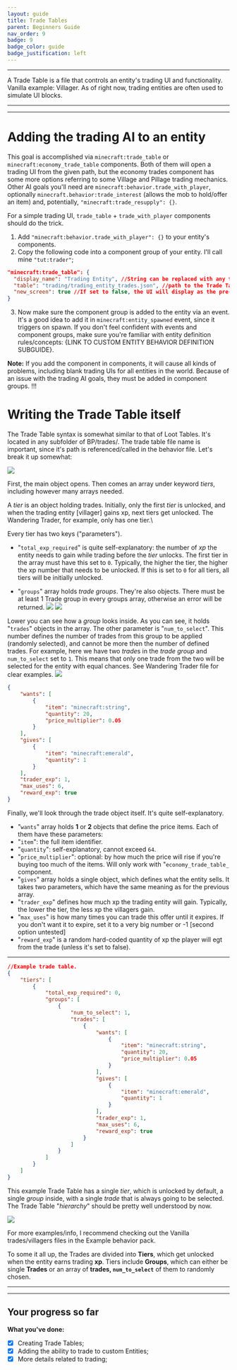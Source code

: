```yaml
---
layout: guide
title: Trade Tables
parent: Beginners Guide
nav_order: 9
badge: 9
badge_color: guide
badge_justification: left
---
```


---

A Trade Table is a file that controls an entity's trading UI and functionality. Vanilla example: Villager. As of right now, trading entities are often used to simulate UI blocks.

---

---

# Adding the trading AI to an entity

This goal is accomplished via `minecraft:trade_table` or `minecraft:economy_trade_table` components. Both of them will open a trading UI from the given path, but the economy trades component has some more options referring to some Village and Pillage trading mechanics. Other AI goals you'll need are `minecraft:behavior.trade_with_player`, optionally `minecraft.behavior:trade_interest` (allows the mob to hold/offer an item) and, potentially, `"minecraft:trade_resupply": {}`.

For a simple trading UI, `trade_table` + `trade_with_player` components should do the trick.

1. Add `"minecraft:behavior.trade_with_player": {}` to your entity's components.
2. Copy the following code into a component group of your entity. I'll call mine `"tut:trader"`;

```json
"minecraft:trade_table": {
  "display_name": "Trading Entity", //String can be replaced with any text to be displayed.
  "table": "trading/trading_entity_trades.json", //path to the Trade Table file
  "new_screen": true //If set to false, the UI will display as the pre-Village&Pillage one.
}
```

3. Now make sure the component group is added to the entity via an event. It's a good idea to add it in `minecraft:entity_spawned` event, since it triggers on spawn.
   If you don't feel confident with events and component groups, make sure you're familiar with entity definition rules/concepts: {LINK TO CUSTOM ENTITY BEHAVIOR DEFINITION SUBGUIDE}.

**Note:** If you add the component in components, it will cause all kinds of problems, including blank trading UIs for all entities in the world. Because of an issue with the trading AI goals, they must be added in component groups. !!!

# Writing the Trade Table itself

The Trade Table syntax is somewhat similar to that of Loot Tables. It's located in any subfolder of BP/trades/. The trade table file name is important, since it's path is referenced/called in the behavior file. Let's break it up somewhat:

![](/public/assets/images/guide/trade_table_tree_1.png)

First, the main object opens. Then comes an array under keyword _tiers_, including however many arrays needed.

A _tier_ is an object holding trades. Initially, only the first _tier_ is unlocked, and when the trading entity [villager] gains xp, next tiers get unlocked. The Wandering Trader, for example, only has one tier.\

Every tier has two keys ("parameters").

-   "`total_exp_required`" is quite self-explanatory: the number of _xp_ the entity needs to gain while trading before the _tier_ unlocks. The first tier in the array must have this set to `0`. Typically, the higher the tier, the higher the xp number that needs to be unlocked. If this is set to `0` for all tiers, all tiers will be initially unlocked.

-   "`groups`" array holds _trade groups_. They're also objects. There must be at least 1 Trade group in every groups array, otherwise an error will be returned.
    ![](/public/assets/images/guide/trade_table_tree_2.png)
    ![](/public/assets/images/guide/trade_table_tree_3.png)

Lower you can see how a _group_ looks inside. As you can see, it holds "`trades`" objects in the array. The other parameter is "`num_to_select`". This number defines the number of trades from this group to be applied (randomly selected), and cannot be more then the number of defined trades. For example, here we have two *trade*s in the _trade group_ and `num_to_select` set to `1`. This means that only one trade from the two will be selected for the entity with equal chances. See Wandering Trader file for clear examples.
![](/public/assets/images/guide/trade_table_tree_4.png)

```json
{
	"wants": [
		{
			"item": "minecraft:string",
			"quantity": 20,
			"price_multiplier": 0.05
		}
	],
	"gives": [
		{
			"item": "minecraft:emerald",
			"quantity": 1
		}
	],
	"trader_exp": 1,
	"max_uses": 6,
	"reward_exp": true
}
```

Finally, we'll look through the trade object itself. It's quite self-explanatory.

-   "`wants`" array holds **1** or **2** objects that define the price items. Each of them have these parameters:
-   "`item`": the full item identifier.
-   "`quantity`": self-explanatory, cannot exceed `64`.
-   "`price_multiplier`": optional: by how much the price will rise if you're buying too much of the items. Will only work with "`economy_trade_table_` component.
-   "`gives`" array holds a single object, which defines what the entity sells. It takes two parameters, which have the same meaning as for the previous array.
-   "`trader_exp`" defines how much xp the trading entity will gain. Typically, the lower the tier, the less xp the villagers gain.
-   "`max_uses`" is how many times you can trade this offer until it expires. If you don't want it to expire, set it to a very big number or -1 [second option untested]
-   "`reward_exp`" is a random hard-coded quantity of xp the player will egt from the trade (unless it's set to false).

---

```json
//Example trade table.
{
	"tiers": [
		{
			"total_exp_required": 0,
			"groups": [
				{
					"num_to_select": 1,
					"trades": [
						{
							"wants": [
								{
									"item": "minecraft:string",
									"quantity": 20,
									"price_multiplier": 0.05
								}
							],
							"gives": [
								{
									"item": "minecraft:emerald",
									"quantity": 1
								}
							],
							"trader_exp": 1,
							"max_uses": 6,
							"reward_exp": true
						}
					]
				}
			]
		}
	]
}
```

This example Trade Table has a single _tier_, which is unlocked by default, a single _group_ inside, with a single _trade_ that is always going to be selected.
The Trade Table "_hierarchy_" should be pretty well understood by now.

![](/public/assets/images/guide/trade_table_tree_5.png)

For more examples/info, I recommend checking out the Vanilla trades/villagers files in the Example behavior pack.

To some it all up, the Trades are divided into **Tiers**, which get unlocked when the entity earns trading **xp**. Tiers include **Groups**, which can either be single **Trades** or an array of **trades, `num_to_select`** of them to randomly chosen.

---

---

## Your progress so far

**What you've done:**

-   [x] Creating Trade Tables;
-   [x] Adding the ability to trade to custom Entities;
-   [x] More details related to trading;
